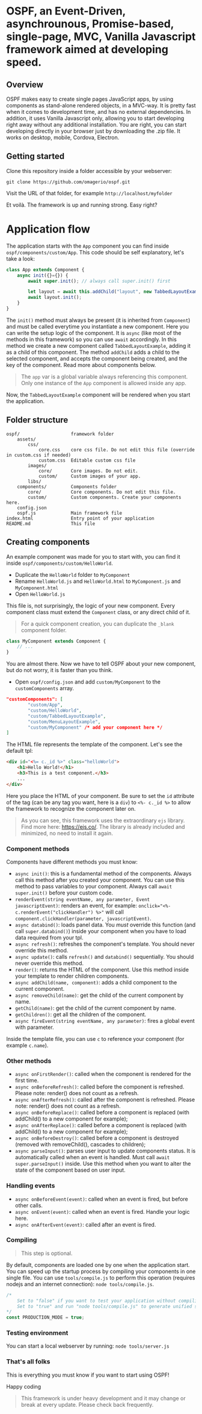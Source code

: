 # OSPF, an Event-Driven, asynchrounous, Promise-based, single-page, MVC, Vanilla Javascript framework aimed at developing speed.

## Overview ##
OSPF makes easy to create single pages JavaScript apps, by using components as stand-alone rendered objects, in a MVC-way.
It is pretty fast when it comes to development time, and has no external dependencies.
In addition, it uses Vanilla Javascript only, allowing you to start developing right away without any additional installation.
You are right, you can start developing directly in your browser just by downloading the .zip file.
It works on desktop, mobile, Cordova, Electron.

## Getting started ##
Clone this repository inside a folder accessible by your webserver:

` git clone https://github.com/omagerio/ospf.git `

Visit the URL of that folder, for example ` http://localhost/myfolder `

Et voilà. The framework is up and running strong. Easy right?

# Application flow #
The application starts with the `App` component you can find inside `ospf/components/custom/App`.
This code should be self explanatory, let's take a look:
```javascript
class App extends Component {
    async init({}={}) {
        await super.init(); // always call super.init() first

        let layout = await this.addChild("layout", new TabbedLayoutExample());
        await layout.init();
    }
}
```
The `init()` method must always be present (it is inherited from `Component`) and must be called everytime you instantiate a new component.
Here you can write the setup logic of the component. It is `async` (like most of the methods in this framework) so you can use `await` accordingly.
In this method we create a new component called `TabbedLayoutExample`, adding it as a child of this component.
The method `addChild` adds a child to the selected component, and accepts the component being created, and the key of the component.
Read more about components below.

> The `app` var is a global variable always referencing this component. Only one instance of the `App` component is allowed inside any app.

Now, the `TabbedLayoutExample` component will be rendered when you start the application.

## Folder structure ##
```text
ospf/					framework folder
	assets/
		css/
			core.css	core css file. Do not edit this file (override in custom.css if needed)
			custom.css	Editable custom css file
		images/
			core/		Core images. Do not edit.
			custom/		Custom images of your app.
		libs/
	components/			Components folder
		core/			Core components. Do not edit this file.
		custom/			Custom components. Create your components here.
	config.json
	ospf.js				Main framework file
index.html				Entry point of your application
README.md				This file
```

## Creating components ##
An example component was made for you to start with, you can find it inside `ospf/components/custom/HelloWorld`.

- Duplicate the `HelloWorld` folder to `MyComponent`
- Rename `HelloWorld.js` and `HelloWorld.html` to `MyComponent.js` and `MyComponent.html`
- Open `HelloWorld.js`

This file is, not surprisingly, the logic of your new component. Every component class must extend the `Component` class, or any direct child of it.

> For a quick component creation, you can duplicate the `_blank` component folder.

```javascript
class MyComponent extends Component {
	// ...
}
```

You are almost there. Now we have to tell OSPF about your new component, but do not worry, it is faster than you think.

- Open `ospf/config.json` and add `custom/MyComponent` to the `customComponents` array.
```json
"customComponents": [
        "custom/App",
        "custom/HelloWorld",
        "custom/TabbedLayoutExample",
		"custom/MenuLayoutExample",
		"custom/MyComponent" /* add your component here */
]
```

The HTML file represents the template of the component. Let's see the default tpl:
```html
<div id="<%= c._id %>" class="helloWorld">
    <h1>Hello World!</h1>
    <h3>This is a test component.</h3>
    ...
</div>
```

Here you place the HTML of your component. Be sure to set the `id` attribute of the tag (can be any tag you want, here is a `div`) to `<%- c._id %>` to allow the framework to recognize the component later on.

> As you can see, this framework uses the extraordinary `ejs` library. Find more here: https://ejs.co/. The library is already included and minimized, no need to install it again.

### Component methods ###
Components have different methods you must know:

- `async init()`: this is a fundamental method of the components. Always call this method after you created your component. You can use this method to pass variables to your component. Always call `await super.init()` before your custom code.
- `renderEvent(string eventName, any parameter, Event javascriptEvent)`: renders an event, for example: `onclick="<%- c.renderEvent("clickHandler") %>"` will call `component.clickHandler(parameter, javascriptEvent)`.
- `async databind()`: loads panel data. You _must_ override this function (and call `super.databind()`) inside your component when you have to load data required from your tpl.
- `async refresh()`: refreshes the component's template. You should never override this method.
- `async update()`: calls `refresh()` and `databind()` sequentially. You should never override this method.
- `render()`: returns the HTML of the component. Use this method inside your template to render children components.
- `async addChild(name, component)`: adds a child component to the current component.
- `async removeChild(name)`: get the child of the current component by name.
- `getChild(name)`: get the child of the current component by name.
- `getChildren()`: get all the children of the component.
- `async fireEvent(string eventName, any parameter)`: fires a global event with parameter.

Inside the template file, you can use `c` to reference your component (for example `c.name`).

### Other methods ###
- `async onFirstRender()`: called when the component is rendered for the first time.
- `async onBeforeRefresh()`: called before the component is refreshed. Please note: render() does not count as a refresh.
- `async onAfterRefresh()`: called after the component is refreshed. Please note: render() does not count as a refresh.
- `async onBeforeReplace()`: called before a component is replaced (with addChild() to a new component for example);
- `async onAfterReplace()`: called before a component is replaced (with addChild() to a new component for example);
- `async onBeforeDestroy()`: called before a component is destroyed (removed with removeChild(), cascades to children);
- `async parseInput()`: parses user input to update components status. It is automatically called when an event is handled. Must call `await super.parseInput()` inside. Use this method when you want to alter the state of the component based on user input.

### Handling events ###
- `async onBeforeEvent(event)`: called when an event is fired, but before other calls.
- `async onEvent(event)`: called when an event is fired. Handle your logic here.
- `async onAfterEvent(event)`: called after an event is fired.

### Compiling ###
> This step is optional.

By default, components are loaded one by one when the application start. You can speed up the startup process by compiling your components in one single file. You can use `tools/compile.js` to perform this operation (requires nodejs and an internet connection):
`node tools/compile.js`.

```javascript
/*
    Set to "false" if you want to test your application without compiling or you don't have nodeJS.
    Set to "true" and run "node tools/compile.js" to generate unified sources. Recommended.
*/
const PRODUCTION_MODE = true;
```

### Testing environment ###
You can start a local webserver by running:
`node tools/server.js`

### That's all folks ###
This is everything you must know if you want to start using OSPF!

Happy coding


> This framework is under heavy development and it may change or break at every update. Please check back frequently.